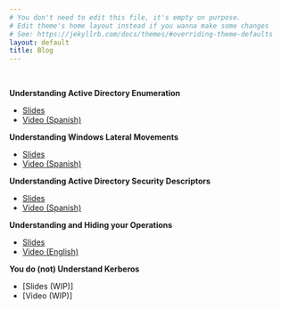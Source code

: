 ```yaml
---
# You don't need to edit this file, it's empty on purpose.
# Edit theme's home layout instead if you wanna make some changes
# See: https://jekyllrb.com/docs/themes/#overriding-theme-defaults
layout: default
title: Blog
---
```

&nbsp;  

**Understanding Active Directory Enumeration**
* [Slides](https://attl4s.github.io/assets/pdf/Understanding_Active_Directory_Enumeration.pdf)
* [Video (Spanish)](https://www.youtube.com/watch?v=nTeJcoTReqk)

**Understanding Windows Lateral Movements**
* [Slides](https://attl4s.github.io/assets/pdf/Understanding_Windows_Lateral_Movements.pdf)
* [Video (Spanish)](https://www.youtube.com/watch?v=a3qFsc9ApNs)

**Understanding Active Directory Security Descriptors**
* [Slides](https://attl4s.github.io/assets/pdf/Understanding_Active_Directory_Security_Descriptors.pdf)
* [Video (Spanish)](https://www.youtube.com/watch?v=F-aeOLQd6E4)

**Understanding and Hiding your Operations**
* [Slides](https://attl4s.github.io/assets/pdf/UNDERSTANDING_AND_HIDING_YOUR_OPERATIONS.pdf)
* [Video (English)](https://vimeo.com/502507556)

**You do (not) Understand Kerberos**
* [Slides (WIP)]
* [Video (WIP)]
